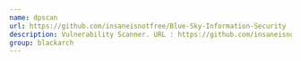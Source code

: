 ```yaml
---
name: dpscan
url: https://github.com/insaneisnotfree/Blue-Sky-Information-Security
description: Vulnerability Scanner. URL : https://github.com/insaneisnotfree/Blue-Sky-Information-Security Groups : blackarch blackarch-scanner blackarch-webapp blackarch-fuzzer
group: blackarch
---
```

